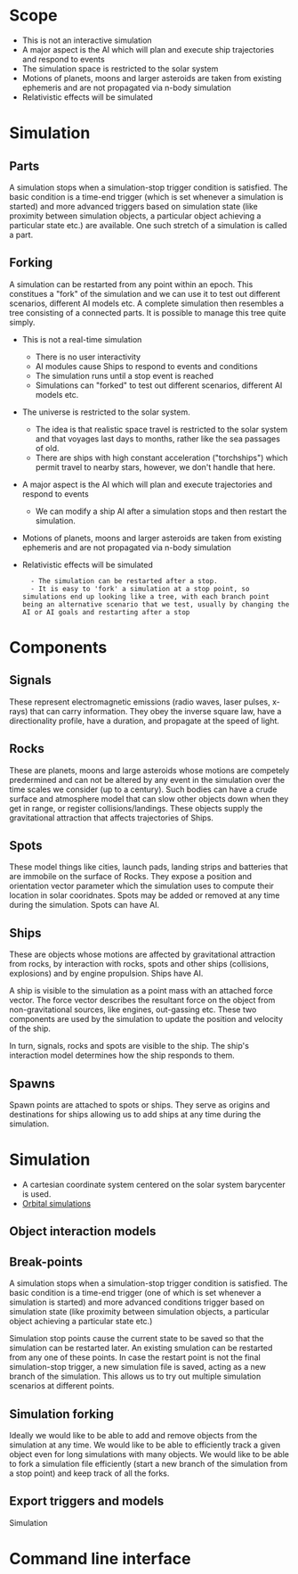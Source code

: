 Scope
=====

- This is not an interactive simulation
- A major aspect is the AI which will plan and execute ship trajectories and respond to events
- The simulation space is restricted to the solar system
- Motions of planets, moons and larger asteroids are taken from existing ephemeris and are not propagated via n-body simulation
- Relativistic effects will be simulated


Simulation
==========

Parts
-----
A simulation stops when a simulation-stop trigger condition is satisfied. The basic condition is a time-end trigger (which is set whenever a simulation is started) and more advanced triggers based on simulation state (like proximity between simulation objects, a particular object achieving a particular state etc.) are available. One such stretch of a simulation is called a part. 

Forking
-------
A simulation can be restarted from any point within an epoch. This constitues a "fork" of the simulation and we can use it to test out different scenarios, different AI models etc. A complete simulation then resembles a tree consisting of a connected parts. It is possible to manage this tree quite simply. 



- This is not a real-time simulation
    - There is no user interactivity
    - AI modules cause Ships to respond to events and conditions
    - The simulation runs until a stop event is reached
    - Simulations can "forked" to test out different scenarios, different AI models etc. 

- The universe is restricted to the solar system.
    - The idea is that realistic space travel is restricted to the solar system and that voyages last days to months, rather like the sea passages of old.
    - There are ships with high constant acceleration ("torchships") which permit travel to nearby stars, however, we don't handle that here.
- A major aspect is the AI which will plan and execute trajectories and respond to events
    - We can modify a ship AI after a simulation stops and then restart the simulation.
- Motions of planets, moons and larger asteroids are taken from existing ephemeris and are not propagated via n-body simulation
- Relativistic effects will be simulated


        - The simulation can be restarted after a stop.
        - It is easy to 'fork' a simulation at a stop point, so simulations end up looking like a tree, with each branch point being an alternative scenario that we test, usually by changing the AI or AI goals and restarting after a stop



Components
==========

Signals
-------
These represent electromagnetic emissions (radio waves, laser pulses, x-rays) that can carry information. They obey the inverse square law, have a directionality profile, have a duration, and propagate at the speed of light. 


Rocks
-----
These are planets, moons and large asteroids whose motions are competely predermined and can not be altered by any event in the simulation over the time scales we consider (up to a century). Such bodies can have a crude surface and atmosphere model that can slow other objects down when they get in range, or register collisions/landings. These objects supply the gravitational attraction that affects trajectories of Ships.


Spots
-----
These model things like cities, launch pads, landing strips and batteries that are immobile on the surface of Rocks. They expose a position and orientation vector parameter which the simulation uses to compute their location in solar cooridnates. Spots may be added or removed at any time during the simulation. Spots can have AI.

Ships
-----
These are objects whose motions are affected by gravitational attraction from rocks, by interaction with rocks, spots and other ships (collisions, explosions) and by engine propulsion. Ships have AI. 

A ship is visible to the simulation as a point mass with an attached force vector. The force vector describes the resultant force on the object from non-gravitational sources, like engines, out-gassing etc. These two components are used by the simulation to update the position and velocity of the ship. 

In turn, signals, rocks and spots are visible to the ship. The ship's interaction model determines how the ship responds to them. 


Spawns
------------
Spawn points are attached to spots or ships. They serve as origins and destinations for ships allowing us to add ships at any time during the simulation. 


Simulation
==========

- A cartesian coordinate system centered on the solar system barycenter is used.
- [Orbital simulations](orbits.md)


Object interaction models
-------------------------


Break-points
------------
A simulation stops when a simulation-stop trigger condition is satisfied. The basic condition is a time-end trigger (one of which is set whenever a simulation is started) and more advanced conditions trigger based on simulation state (like proximity between simulation objects, a particular object achieving a particular state etc.)

Simulation stop points cause the current state to be saved so that the simulation can be restarted later. An existing smulation can be restarted from any one of these points. In case the restart point is not the final simulation-stop trigger, a new simulation file is saved, acting as a new branch of the simulation. This allows us to try out multiple simulation scenarios at different points.

Simulation forking
------------------
Ideally we would like to be able to add and remove objects from the simulation at any time. We would like to be able to efficiently track a given object even for long simulations with many objects. We would like to be able to fork a simulation file efficiently (start a new branch of the simulation from a stop point) and keep track of all the forks. 




Export triggers and models
--------------------------


Simulation


Command line interface
======================


